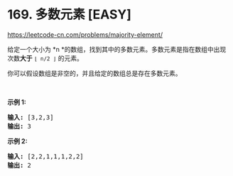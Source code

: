 # 169. 多数元素 [EASY]

<https://leetcode-cn.com/problems/majority-element/>

给定一个大小为 *n *的数组，找到其中的多数元素。多数元素是指在数组中出现次数**大于** `⌊ n/2 ⌋` 的元素。

你可以假设数组是非空的，并且给定的数组总是存在多数元素。

&nbsp;

**示例 1:**

<pre><strong>输入:</strong> [3,2,3]
<strong>输出:</strong> 3</pre>

**示例 2:**

<pre><strong>输入:</strong> [2,2,1,1,1,2,2]
<strong>输出:</strong> 2
</pre>
